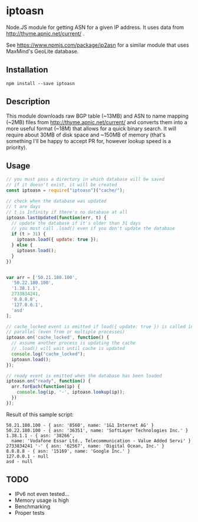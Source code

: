 # iptoasn

Node.JS module for getting ASN for a given IP address. It uses data from
http://thyme.apnic.net/current/ .

See https://www.npmjs.com/package/ip2asn for a similar module that uses
MaxMind's GeoLite database.

## Installation

`npm install --save iptoasn`

## Description

This module downloads raw BGP table (~13MB) and ASN to name mapping (~2MB)
files from http://thyme.apnic.net/current/ and converts them into a more useful
format (~18M) that allows for a quick binary search. It will require about
30MB of disk space and ~150MB of memory (that's something I'll be happy to
accept PR for, however lookup speed is a priority).

## Usage

```javascript
// you must pass a directory in which database will be saved
// if it doesn't exist, it will be created
const iptoasn = require("iptoasn")("cache/");

// check when the database was updated
// t are days
// t is Infinity if there's no database at all
iptoasn.lastUpdated(function(err, t) {
  // update the database if it's older than 31 days
  // you must call .load() even if you don't update the database
  if (t > 31) {
    iptoasn.load({ update: true });
  } else {
    iptoasn.load();
  }
})


var arr = ['50.21.180.100',
  '50.22.180.100',
  '1.38.1.1',
  2733834241,
  '8.8.8.8',
  '127.0.0.1',
  'asd'
];

// cache_locked event is emitted if load({ update: true }) is called in
// parallel (even from or multiple processes)
iptoasn.on('cache_locked', function() {
  // assume another process is updating the cache
  // .load() will wait until cache is updated
  console.log("cache_locked");
  iptoasn.load();
});

// ready event is emitted when the database has been loaded
iptoasn.on("ready", function() {
  arr.forEach(function(ip) {
    console.log(ip, '-', iptoasn.lookup(ip));
  })
});
```

Result of this sample script:

```
50.21.180.100 - { asn: '8560', name: '1&1 Internet AG' }
50.22.180.100 - { asn: '36351', name: 'SoftLayer Technologies Inc.' }
1.38.1.1 - { asn: '38266',
  name: 'Vodafone Essar Ltd., Telecommunication - Value Added Servi' }
2733834241 '-' { asn: '62567', name: 'Digital Ocean, Inc.' }
8.8.8.8 - { asn: '15169', name: 'Google Inc.' }
127.0.0.1 - null
asd - null
```

## TODO

* IPv6 not even tested...
* Memory usage is high
* Benchmarking
* Proper tests
